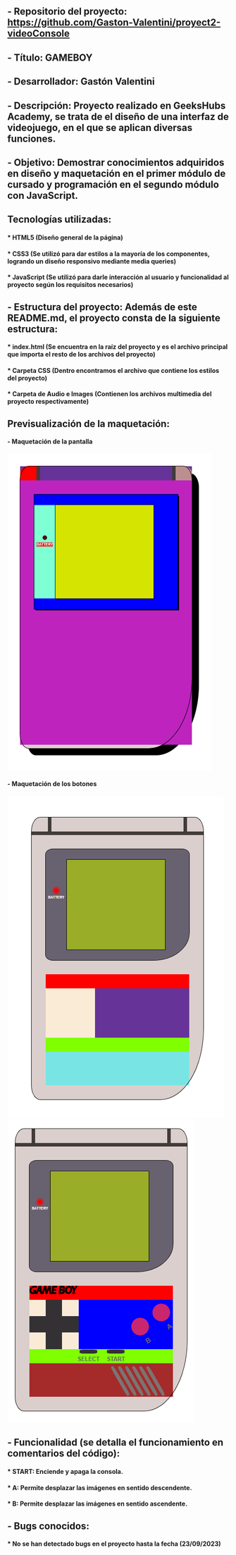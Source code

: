## - Repositorio del proyecto: https://github.com/Gaston-Valentini/proyect2-videoConsole
## - Título: GAMEBOY
## - Desarrollador: Gastón Valentini
## - Descripción: Proyecto realizado en GeeksHubs Academy, se trata de el diseño de una interfaz de videojuego, en el que se aplican diversas funciones.
## - Objetivo: Demostrar conocimientos adquiridos en diseño y maquetación en el primer módulo de cursado y programación en el segundo módulo con JavaScript.
## Tecnologías utilizadas:
#### * HTML5 (Diseño general de la página)
#### * CSS3 (Se utilizó para dar estilos a la mayoría de los componentes, logrando un diseño responsivo mediante media queries)
#### * JavaScript (Se utilizó para darle interacción al usuario y funcionalidad al proyecto según los requisitos necesarios)
## - Estructura del proyecto: Además de este README.md, el proyecto consta de la siguiente estructura:
#### * index.html (Se encuentra en la raíz del proyecto y es el archivo principal que importa el resto de los archivos del proyecto)
#### * Carpeta CSS (Dentro encontramos el archivo que contiene los estilos del proyecto)
#### * Carpeta de Audio e Images (Contienen los archivos multimedia del proyecto respectivamente)
## Previsualización de la maquetación:
#### - Maquetación de la pantalla
![Maquetación de la pantalla](./images/layoutDesign1.png)
#### - Maquetación de los botones
![Maquetación de los botones](./images/layoutDesign2.png)
![Maquetación de los botones](./images/layoutDesign3.png)
## - Funcionalidad (se detalla el funcionamiento en comentarios del código):
#### * START: Enciende y apaga la consola.
#### * A: Permite desplazar las imágenes en sentido descendente.
#### * B: Permite desplazar las imágenes en sentido ascendente.
## - Bugs conocidos:
#### * No se han detectado bugs en el proyecto hasta la fecha (23/09/2023)